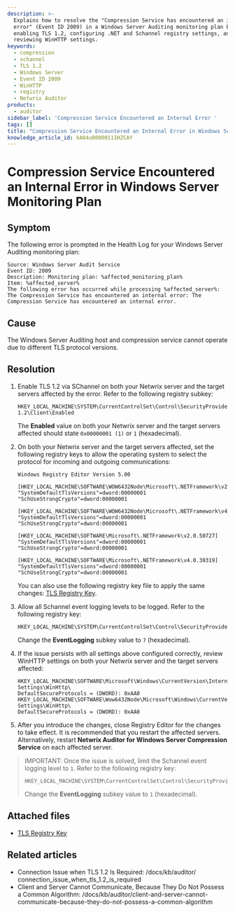 ```yaml
---
description: >-
  Explains how to resolve the "Compression Service has encountered an internal
  error" (Event ID 2009) in a Windows Server Auditing monitoring plan by
  enabling TLS 1.2, configuring .NET and Schannel registry settings, and
  reviewing WinHTTP settings.
keywords:
  - compression
  - schannel
  - TLS 1.2
  - Windows Server
  - Event ID 2009
  - WinHTTP
  - registry
  - Netwrix Auditor
products:
  - auditor
sidebar_label: 'Compression Service Encountered an Internal Error '
tags: []
title: "Compression Service Encountered an Internal Error in Windows Server Monitoring Plan"
knowledge_article_id: kA04u00000111HZCAY
---
```


# Compression Service Encountered an Internal Error in Windows Server Monitoring Plan

## Symptom

The following error is prompted in the Health Log for your Windows Server Auditing monitoring plan:

```text
Source: Windows Server Audit Service
Event ID: 2009
Description: Monitoring plan: %affected_monitoring_plan%
Item: %affected_server%
The following error has occurred while processing %affected_server%:
The Compression Service has encountered an internal error: The Compression Service has encountered an internal error.
```

## Cause

The Windows Server Auditing host and compression service cannot operate due to different TLS protocol versions.

## Resolution

1. Enable TLS 1.2 via SChannel on both your Netwrix server and the target servers affected by the error. Refer to the following registry subkey:

   ```reg
   HKEY_LOCAL_MACHINE\SYSTEM\CurrentControlSet\Control\SecurityProviders\SCHANNEL\Protocols\TLS 1.2\Client\Enabled
   ```

   The **Enabled** value on both your Netwrix server and the target servers affected should state `0x00000001 (1)` or `1` (hexadecimal).

2. On both your Netwrix server and the target servers affected, set the following registry keys to allow the operating system to select the protocol for incoming and outgoing communications:

   ```reg
   Windows Registry Editor Version 5.00

   [HKEY_LOCAL_MACHINE\SOFTWARE\WOW6432Node\Microsoft\.NETFramework\v2.0.50727]
   "SystemDefaultTlsVersions"=dword:00000001
   "SchUseStrongCrypto"=dword:00000001
               
   [HKEY_LOCAL_MACHINE\SOFTWARE\WOW6432Node\Microsoft\.NETFramework\v4.0.30319]
   "SystemDefaultTlsVersions"=dword:00000001
   "SchUseStrongCrypto"=dword:00000001
               
   [HKEY_LOCAL_MACHINE\SOFTWARE\Microsoft\.NETFramework\v2.0.50727]
   "SystemDefaultTlsVersions"=dword:00000001
   "SchUseStrongCrypto"=dword:00000001
               
   [HKEY_LOCAL_MACHINE\SOFTWARE\Microsoft\.NETFramework\v4.0.30319]
   "SystemDefaultTlsVersions"=dword:00000001
   "SchUseStrongCrypto"=dword:00000001
   ```

   You can also use the following registry key file to apply the same changes: [TLS Registry Key](https://netwrix.com/download/products/KnowledgeBase/TLSRegkey.reg).

3. Allow all Schannel event logging levels to be logged. Refer to the following registry key:

   ```reg
   HKEY_LOCAL_MACHINE\SYSTEM\CurrentControlSet\Control\SecurityProviders\SCHANNEL
   ```

   Change the **EventLogging** subkey value to `7` (hexadecimal).

4. If the issue persists with all settings above configured correctly, review WinHTTP settings on both your Netwrix server and the target servers affected:

   ```reg
   HKEY_LOCAL_MACHINE\SOFTWARE\Microsoft\Windows\CurrentVersion\Internet Settings\WinHttp\
   DefaultSecureProtocols = (DWORD): 0xAA0
   HKEY_LOCAL_MACHINE\SOFTWARE\Wow6432Node\Microsoft\Windows\CurrentVersion\Internet Settings\WinHttp\
   DefaultSecureProtocols = (DWORD): 0xAA0
   ```

5. After you introduce the changes, close Registry Editor for the changes to take effect. It is recommended that you restart the affected servers. Alternatively, restart **Netwrix Auditor for Windows Server Compression Service** on each affected server.

> IMPORTANT: Once the issue is solved, limit the Schannel event logging level to `1`. Refer to the following registry key:
>
> ```reg
> HKEY_LOCAL_MACHINE\SYSTEM\CurrentControlSet\Control\SecurityProviders\SCHANNEL
> ```
>
> Change the **EventLogging** subkey value to `1` (hexadecimal).

## Attached files

- [TLS Registry Key](https://netwrix.com/download/products/KnowledgeBase/TLSRegkey.reg)

## Related articles

- Сonnection Issue when TLS 1.2 Is Required: /docs/kb/auditor/сonnection_issue_when_tls_1.2_is_required
- Client and Server Cannot Communicate, Because They Do Not Possess a Common Algorithm: /docs/kb/auditor/client-and-server-cannot-communicate-because-they-do-not-possess-a-common-algorithm
